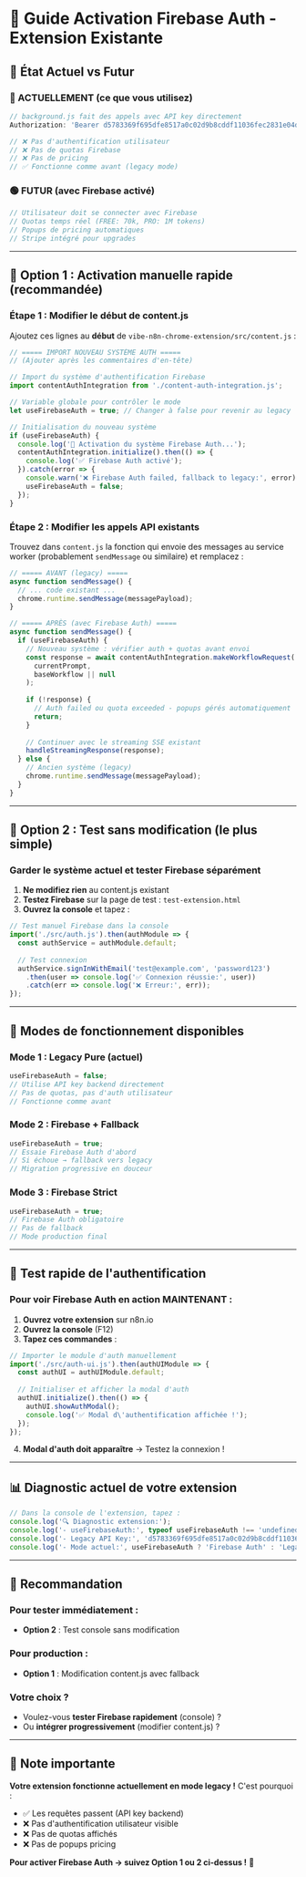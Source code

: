 # 🚀 Guide Activation Firebase Auth - Extension Existante

## 🎯 **État Actuel vs Futur**

### **🔴 ACTUELLEMENT (ce que vous utilisez)**
```javascript
// background.js fait des appels avec API key directement
Authorization: 'Bearer d5783369f695dfe8517a0c02d9b8cddf11036fec2831e04da5084e894bca7ea2'

// ❌ Pas d'authentification utilisateur
// ❌ Pas de quotas Firebase  
// ❌ Pas de pricing
// ✅ Fonctionne comme avant (legacy mode)
```

### **🟢 FUTUR (avec Firebase activé)**
```javascript
// Utilisateur doit se connecter avec Firebase
// Quotas temps réel (FREE: 70k, PRO: 1M tokens)
// Popups de pricing automatiques
// Stripe intégré pour upgrades
```

---

## 🔧 **Option 1 : Activation manuelle rapide (recommandée)**

### **Étape 1 : Modifier le début de content.js**

Ajoutez ces lignes au **début** de `vibe-n8n-chrome-extension/src/content.js` :

```javascript
// ===== IMPORT NOUVEAU SYSTÈME AUTH =====
// (Ajouter après les commentaires d'en-tête)

// Import du système d'authentification Firebase
import contentAuthIntegration from './content-auth-integration.js';

// Variable globale pour contrôler le mode
let useFirebaseAuth = true; // Changer à false pour revenir au legacy

// Initialisation du nouveau système
if (useFirebaseAuth) {
  console.log('🔐 Activation du système Firebase Auth...');
  contentAuthIntegration.initialize().then(() => {
    console.log('✅ Firebase Auth activé');
  }).catch(error => {
    console.warn('❌ Firebase Auth failed, fallback to legacy:', error);
    useFirebaseAuth = false;
  });
}
```

### **Étape 2 : Modifier les appels API existants**

Trouvez dans `content.js` la fonction qui envoie des messages au service worker (probablement `sendMessage` ou similaire) et remplacez :

```javascript
// ===== AVANT (legacy) =====
async function sendMessage() {
  // ... code existant ...
  chrome.runtime.sendMessage(messagePayload);
}

// ===== APRÈS (avec Firebase Auth) =====
async function sendMessage() {
  if (useFirebaseAuth) {
    // Nouveau système : vérifier auth + quotas avant envoi
    const response = await contentAuthIntegration.makeWorkflowRequest(
      currentPrompt, 
      baseWorkflow || null
    );
    
    if (!response) {
      // Auth failed ou quota exceeded - popups gérés automatiquement
      return;
    }
    
    // Continuer avec le streaming SSE existant
    handleStreamingResponse(response);
  } else {
    // Ancien système (legacy)
    chrome.runtime.sendMessage(messagePayload);
  }
}
```

---

## 🔧 **Option 2 : Test sans modification (le plus simple)**

### **Garder le système actuel et tester Firebase séparément**

1. **Ne modifiez rien** au content.js existant
2. **Testez Firebase** sur la page de test : `test-extension.html`
3. **Ouvrez la console** et tapez :

```javascript
// Test manuel Firebase dans la console
import('./src/auth.js').then(authModule => {
  const authService = authModule.default;
  
  // Test connexion
  authService.signInWithEmail('test@example.com', 'password123')
    .then(user => console.log('✅ Connexion réussie:', user))
    .catch(err => console.log('❌ Erreur:', err));
});
```

---

## 🎯 **Modes de fonctionnement disponibles**

### **Mode 1 : Legacy Pure (actuel)**
```javascript
useFirebaseAuth = false;
// Utilise API key backend directement
// Pas de quotas, pas d'auth utilisateur
// Fonctionne comme avant
```

### **Mode 2 : Firebase + Fallback**
```javascript
useFirebaseAuth = true;
// Essaie Firebase Auth d'abord
// Si échoue → fallback vers legacy
// Migration progressive en douceur
```

### **Mode 3 : Firebase Strict**
```javascript
useFirebaseAuth = true;
// Firebase Auth obligatoire
// Pas de fallback
// Mode production final
```

---

## 🧪 **Test rapide de l'authentification**

### **Pour voir Firebase Auth en action MAINTENANT :**

1. **Ouvrez votre extension** sur n8n.io
2. **Ouvrez la console** (F12)
3. **Tapez ces commandes** :

```javascript
// Importer le module d'auth manuellement
import('./src/auth-ui.js').then(authUIModule => {
  const authUI = authUIModule.default;
  
  // Initialiser et afficher la modal d'auth
  authUI.initialize().then(() => {
    authUI.showAuthModal();
    console.log('✅ Modal d\'authentification affichée !');
  });
});
```

4. **Modal d'auth doit apparaître** → Testez la connexion !

---

## 📊 **Diagnostic actuel de votre extension**

```javascript
// Dans la console de l'extension, tapez :
console.log('🔍 Diagnostic extension:');
console.log('- useFirebaseAuth:', typeof useFirebaseAuth !== 'undefined' ? useFirebaseAuth : 'non défini');
console.log('- Legacy API Key:', 'd5783369f695dfe8517a0c02d9b8cddf11036fec2831e04da5084e894bca7ea2'.substring(0, 20) + '...');
console.log('- Mode actuel:', useFirebaseAuth ? 'Firebase Auth' : 'Legacy API Key');
```

---

## 🎯 **Recommandation**

### **Pour tester immédiatement :**
- **Option 2** : Test console sans modification

### **Pour production :**
- **Option 1** : Modification content.js avec fallback

### **Votre choix ?**
- Voulez-vous **tester Firebase rapidement** (console) ?
- Ou **intégrer progressivement** (modifier content.js) ?

---

## 🚨 **Note importante**

**Votre extension fonctionne actuellement en mode legacy !** C'est pourquoi :
- ✅ Les requêtes passent (API key backend)
- ❌ Pas d'authentification utilisateur visible
- ❌ Pas de quotas affichés
- ❌ Pas de popups pricing

**Pour activer Firebase Auth → suivez Option 1 ou 2 ci-dessus !** 🚀 
